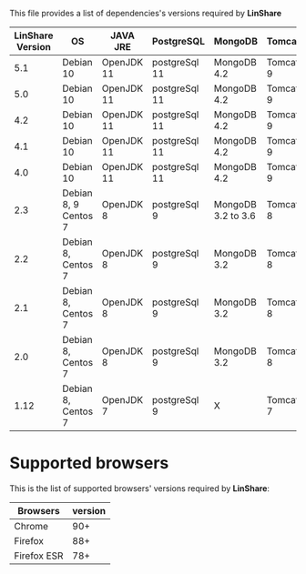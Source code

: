 This file provides a list of dependencies's versions required by **LinShare**

| LinShare Version | OS                  | JAVA JRE    | PostgreSQL    | MongoDB     | Tomcat   | Apache  HTTPD   |
|------------------|---------------------|---------|---------------|-------------|----------|----------|
| 5.1   | Debian 10   | OpenJDK 11 | postgreSql 11 | MongoDB 4.2 | Tomcat 9 | Apache 2.4 |
| 5.0   | Debian 10   | OpenJDK 11 | postgreSql 11 | MongoDB 4.2 | Tomcat 9 | Apache 2.4 |
| 4.2   | Debian 10   | OpenJDK 11 | postgreSql 11 | MongoDB 4.2 | Tomcat 9 | Apache 2.4 |
| 4.1   | Debian 10   | OpenJDK 11 | postgreSql 11 | MongoDB 4.2 | Tomcat 9 | Apache 2.4 |
| 4.0   | Debian 10   | OpenJDK 11 | postgreSql 11 | MongoDB 4.2 | Tomcat 9 | Apache 2.4 |
| 2.3   | Debian 8, 9 Centos 7  | OpenJDK 8  | postgreSql 9  | MongoDB 3.2 to 3.6| Tomcat 8 | Apache 2.4 |
| 2.2   | Debian 8, Centos 7  | OpenJDK 8  | postgreSql 9  | MongoDB 3.2 | Tomcat 8 | Apache 2.4 |
| 2.1   | Debian 8, Centos 7  | OpenJDK 8  | postgreSql 9  | MongoDB 3.2 | Tomcat 8 | Apache 2.4 |
| 2.0   | Debian 8, Centos 7  | OpenJDK 8  | postgreSql 9  | MongoDB 3.2 | Tomcat 8 | Apache 2.4 |
| 1.12  | Debian 8, Centos 7  | OpenJDK 7  | postgreSql 9  |      X      | Tomcat 7 | Apache 2.2 |

# Supported browsers

This is the list of supported browsers' versions required by **LinShare**:

| Browsers    | version |
|-------------|---------|
| Chrome      | 90+     |
| Firefox     | 88+     |
| Firefox ESR | 78+     |
